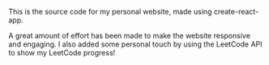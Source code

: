 This is the source code for my personal website, made using create-react-app.

A great amount of effort has been made to make the website responsive and engaging. I also added some personal touch by using the LeetCode API to show my LeetCode progress!

